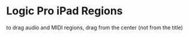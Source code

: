 # Logic Pro iPad Regions

to drag audio and MIDI regions, drag from the center (not from the title)
